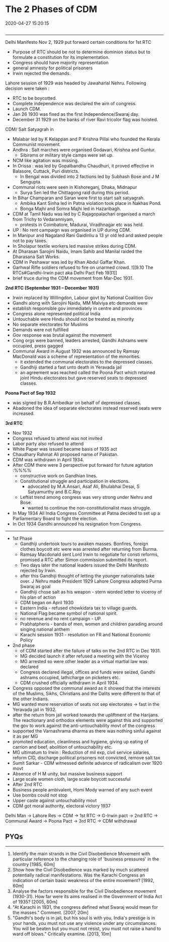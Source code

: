 # The 2 Phases of CDM

2020-04-27 15:20:15

```toc
```

---

Delhi Manifesto Nov 2, 1929 put forward certain conditions for 1st RTC

- Purpose of RTC should be not to determine dominion status but to formulate a constitution for its implementation.
- Congress should have majority representation
- general amnesty for political prisoners
- Irwin rejected the demands.

Lahore session of 1929 was headed by Jawaharlal Nehru. Following decision were taken :

- RTC to be boycotted.
- Complete independence was declared the aim of congress.
- Launch CDM.
- Jan 26 1930 was fixed as the first Independence/Swaraj day.
- December 31 1929 on the banks of river Ravi tricolor flag was hoisted.

CDM/ Salt Satyagrah in

- Malabar led by K Kelappan and P Krishna Pillai who founded the Kerala Communist movement.
- Andhra : Salt marches were organised Godavari, Krishna and Guntur.
	- Sibirams or military style camps were set up.
- NCM like agitation was missing.
- In Orissa : was led by Gopalbandhu Chaudhuri, it proved effective in Balasore, Cuttack, Puri districts.
	- In Bengal was divided into 2 factions led by Subhash Bose and J M Sengupta.
- Communal riots were seen in Kishoreganj, Dhaka, Midnapur
	- Surya Sen led the Chittagong raid during this period.
- In Bihar Champaran and Saran were first to start salt satyagrah.
	- Ambika Kant Sinha led in Patna violation took place in Nakhas Pond.
	- Bonga Majhi and Somra Majhi led in Hazaribagh.
- CDM at Tamil Nadu was led by C Rajagopalachari organised a march from Trichy to Vedaranniyam,
	- protests in Coimbatore, Madurai, Viradhnagar etc was held.
- UP : No rent campaign was organised in UP during CDM.
- In Manipur and Nagaland Rani Gaidinliu a 13 yr old led and asked people not to pay taxes.
- In Sholapur textile workers led massive strikes during CDM.
- At Dharasan Sarojini Naidu, Imam Sahib and Manilal raided the Dharasana Salt Works.
- CDM in Peshawar was led by Khan Abdul Gaffar Khan.
- Garhwal Rifle soldiers refused to fire on unarmed crowd. ![[9.10 The RTCs#Gandhi-Irwin pact aka Delhi Pact Feb 1931]]
- brief truce during the CDM movement from Mar-Dec 1931.

**2nd RTC (September 1931 – December 1931)**

- Irwin replaced by Willingdon, Labour govt by National Coalition Gov
- Gandhi along with Sarojini Naidu, MM Malviya etc demands were
- establish responsible gov immediately in centre and provinces
- Congress alone represented political India
- Untouchable were Hindu should not be treated as minority
- No separate electorates for Muslims
- Demands were not fulfilled
- Gov response was brutal against the movement
- Cong orgs were banned, leaders arrested, Gandhi Ashrams were occupied, press gagged
- Communal Award in August 1932 was announced by Ramsay MacDonald was a scheme of representation of the minorities.
	- it extended the communal electorates to the depressed classes.
	- Gandhiji started a fast unto death in Yeravada jail
	- an agreement was reached called the Poona Pact which retained joint Hindu electorates but gave reserved seats to depressed classes.

**Poona Pact of Sep 1932**

- was signed by B.R.Ambedkar on behalf of depressed classes.
- Abadoned the idea of separate electorates instead reserved seats were increased.

**3rd RTC**

- Nov 1932
- Congress refused to attend was not invited
- Labor party also refused to attend
- White Paper was issued became basis of 1935 act
- Chaudhary Rahmat Ali proposed name of Pakistan.
- CDM was withdrawn in April 1934.
- After CDM there were 3 perspective put forward for future agitation :%%%%
	- constructive work on Gandhian lines.
	- Constitutional struggle and participation in elections.
		- advocated by M.A.Ansari, Asaf Ali, Bhulabhai Desai, S Satyamurthy and B.C.Roy.
	- Leftist trend among congress was very strong under Nehru and Bose.
		- wanted to continue the non-constitutionalist mass struggle.
- In May 1934 All India Congress Committee at Patna decided to set up a Parliamentary Board to fight the election.
- In Oct 1934 Gandhi announced his resignation from Congress.

---
- 1st Phase
	 - Gandhiji undertook tours to awaken masses. Bonfires, foreign clothes boycott etc were was arrested after returning from Burma.
	- Ramsay Macdonald sent Lord Irwin to negotiate for consti reforms, promised a RTC after Simon commission submitted its report.
	- Two days later the national leaders issued the Delhi Manifesto rejected by Irwin.
	- after this Gandhiji thought of letting the younger nationalists take over. J Nehru made President 1929 Lahore Congress adopted Purna Swaraj as goal
	- Gandhiji chose salt as his weapon - stern worded letter to viceroy of his plan of action
	- CDM began on April 1930
	- Eastern India - refused chowkidara tax to village guards.
	- National Flag became symbol of national spirit.
	- no revenue and no rent campaign - UP.
	- Prabhatpheris - bands of men, women and children parading around singing national anthem
	- Karachi session 1931 - resolution on FR and National Economic Policy
- 2nd phase
	- of CDM started after the failure of talks on the 2nd RTC in Dec 1931.
	- MG decided launch it after refused a meeting with the Viceroy
	- MG arrested so were other leader as a virtual martial law was declared
	- Congress declared illegal, offices and funds were seized, Gandhi ashrams occupied, lathicharge on picketers etc.
	- CDM crushed officially withdrawn in April 1934.
- Congress opposed the communal award as it showed that the interests of the Muslims, Sikhs, Christians and the Dalits were different to that of the other Indians.
- MG wanted more reservation of seats not sep electorates -> fast in the Yeravada jail in 1932.
- after the return from jail worked towards the upliftment of the Harijans. The reactionary and orthodox elements were against this and supported the gov to work against the anti-untouchability movt of the congress
- supported the Varnashrama dharma as there was nothing sinful against it as per MG
- promoted education, cleanliness and hygiene, giving up eating of carrion and beef, abolition of untouchability etc.
- MG ultimatum to Irwin : Reduction of mil exp, civil service salaries, reform CID, discharge political prisoners not convicted, remove salt tax
- Sumit Sarkar - CDM witnessed definite advance of radicalism over 1920 movt
- Absence of H M unity, but massive business support
- Large scale women cloth, large scale boycott successful
- After 2nd RTC
- Business people ambivalent, Homi Mody warned of any such event
- Use bombs could not stop
- Upper caste against untouchability movt
- CDM got moral authority, electoral victory 1937

Delhi Man -> Lahore Res -> CDM -> 1st RTC -> G-Irwin pact -> 2nd RTC -> Communal Award -> Poona Pact -> 3rd RTC -> CDM withdrawal

## PYQs

---

1. Identify the main strands in the Civil Disobedience Movement with particular reference to the changing role of 'business pressures' in the country [1985, 60m]
2. Show how the Civil Disobedience was marked by much scattered potentially radical manifestations. Was the Karachi Congress an indication of certain basic weakness of the entire movement? [1992, 60m]
3. Analyse the factors responsible for the Civil Disobedience movement (1930-31). How far were its aims realised in the Government of India Act of 1935? [2005, 60m]
4. "At Karachi in 1931, the congress defined what Swaraj would mean for the masses." Comment. [2007, 20m]
5. "Gandhi's body is in jail, but his soul is with you, India's prestige is in your hands, you must not use any violence under any circumstances. You will be beaten but you must not resist, you must not raise a hand to ward off blows." Critically examine. [2013, 10m]
